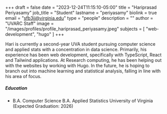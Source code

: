 +++
draft = false
date = "2023-12-24T11:15:10-05:00"
title = "Hariprasad Periyasamy"
job_title = "Student"
lastname = "periyasamy"
biolink = true
email = "sfb3jj@virginia.edu"
type = "people"
description = ""
author = "UVARC Staff"
image = "/images/profiles/profile_hariprasad_periyasamy.jpeg"
subjects = [
  "web-development", "hugo"
]
+++

Hari is currently a second-year UVA student pursuing computer science and applied stats with a concentration in data science. Primarily, his experience has been web development, specifically with TypeScript, React and Tailwind applications. At Research computing, he has been helping out with the websites by working with Hugo. In the future, he is hoping to branch out into machine learning and statistical analysis, falling in line with his area of focus. 

##### Education

- B.A. Computer Science
B.A. Applied Statistics
University of Virginia (Expected Graduation: 2026)
